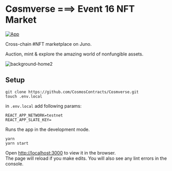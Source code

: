 # Cøsmverse ===> Event 16 NFT Market
[![App](https://github.com/CosmosContracts/Cosmverse/actions/workflows/react.yml/badge.svg)](https://github.com/CosmosContracts/Cosmverse/actions/workflows/react.yml)

Cross-chain #NFT marketplace on 
Juno.

Auction, mint & explore the amazing world of nonfungible assets. 





![background-home2](https://github.com/jaredrsommer/cosmverse/assets/51533784/81c2c19e-0e7c-417b-a616-4eb55ffd75c2)





## Setup

```
git clone https://github.com/CosmosContracts/Cosmverse.git
touch .env.local
```

in `.env.local` add following params:
```
REACT_APP_NETWORK=testnet
REACT_APP_SLATE_KEY=
```

Runs the app in the development mode.
```
yarn
yarn start
```

Open [http://localhost:3000](http://localhost:3000) to view it in the browser.     
The page will reload if you make edits. You will also see any lint errors in the console.

